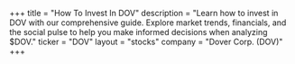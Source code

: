+++
title = "How To Invest In DOV"
description = "Learn how to invest in DOV with our comprehensive guide. Explore market trends, financials, and the social pulse to help you make informed decisions when analyzing $DOV."
ticker = "DOV"
layout = "stocks"
company = "Dover Corp. (DOV)"
+++

